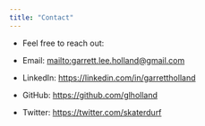 ```yaml
---
title: "Contact"
---
```


- Feel free to reach out:

- Email: <mailto:garrett.lee.holland@gmail.com>
- LinkedIn: <https://linkedin.com/in/garrettholland>
- GitHub: <https://github.com/glholland>
- Twitter: <https://twitter.com/skaterdurf>
